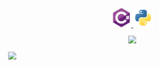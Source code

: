 <p align="center"> <a href="https://www.w3schools.com/cs/" target="_blank" rel="noreferrer"> <img src="https://raw.githubusercontent.com/devicons/devicon/master/icons/csharp/csharp-original.svg" alt="csharp" width="40" height="40"/> </a> <a href="https://www.python.org" target="_blank" rel="noreferrer"> <img src="https://raw.githubusercontent.com/devicons/devicon/master/icons/python/python-original.svg" alt="python" width="40" height="40"/> </a> </p>

</div>

<p align="center">  
<img src="https://discord.c99.nl/widget/theme-4/341257205846376450.png">
</p>

![](https://github-readme-stats.vercel.app/api?username=Jxzper&theme=dark&hide_border=false&include_all_commits=false&count_private=false)<br/>
